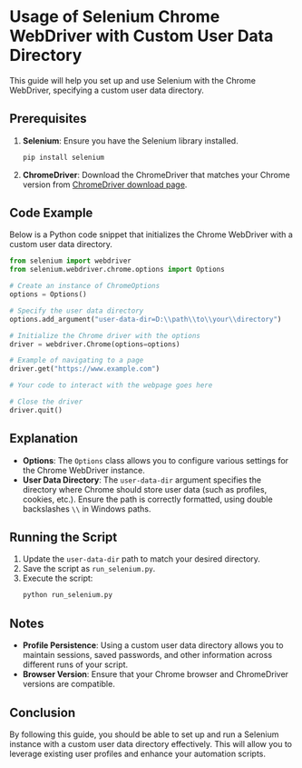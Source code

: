 # Usage of Selenium Chrome WebDriver with Custom User Data Directory

This guide will help you set up and use Selenium with the Chrome WebDriver, specifying a custom user data directory.

## Prerequisites

1. **Selenium**: Ensure you have the Selenium library installed.
   ```bash
   pip install selenium
   ```

2. **ChromeDriver**: Download the ChromeDriver that matches your Chrome version from [ChromeDriver download page](https://sites.google.com/chromium.org/driver/).

## Code Example

Below is a Python code snippet that initializes the Chrome WebDriver with a custom user data directory.

```python
from selenium import webdriver
from selenium.webdriver.chrome.options import Options

# Create an instance of ChromeOptions
options = Options()

# Specify the user data directory
options.add_argument("user-data-dir=D:\\path\\to\\your\\directory")

# Initialize the Chrome driver with the options
driver = webdriver.Chrome(options=options)

# Example of navigating to a page
driver.get("https://www.example.com")

# Your code to interact with the webpage goes here

# Close the driver
driver.quit()
```

## Explanation

- **Options**: The `Options` class allows you to configure various settings for the Chrome WebDriver instance.
- **User Data Directory**: The `user-data-dir` argument specifies the directory where Chrome should store user data (such as profiles, cookies, etc.). Ensure the path is correctly formatted, using double backslashes `\\` in Windows paths.
  
## Running the Script

1. Update the `user-data-dir` path to match your desired directory.
2. Save the script as `run_selenium.py`.
3. Execute the script:
   ```bash
   python run_selenium.py
   ```

## Notes

- **Profile Persistence**: Using a custom user data directory allows you to maintain sessions, saved passwords, and other information across different runs of your script.
- **Browser Version**: Ensure that your Chrome browser and ChromeDriver versions are compatible.

## Conclusion

By following this guide, you should be able to set up and run a Selenium instance with a custom user data directory effectively. This will allow you to leverage existing user profiles and enhance your automation scripts.
